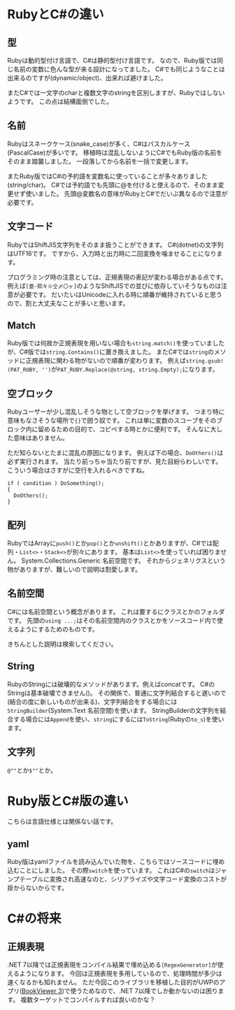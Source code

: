 # RubyとC#の違い
## 型
Rubyは動的型付け言語で、C#は静的型付け言語です。
なので、Ruby版では同じ名前の変数に色んな型が来る設計になってました。
C#でも同じようなことは出来るのですが(dynamic/object)、出来れば避けました。

またC#では一文字のcharと複数文字のstringを区別しますが、Rubyではしないようです。
この点は結構面倒でした。

## 名前
Rubyはスネークケース(snake_case)が多く、C#はパスカルケース(PascalCase)が多いです。
移植時は混乱しないようにC#でもRuby版の名前をそのまま踏襲しました。
一段落してから名前を一括で変更します。

またRuby版ではC#の予約語を変数名に使っていることが多々ありました(string/char)。
C#では予約語でも先頭に@を付けると使えるので、そのまま変更せず使いました。
先頭@変数名の意味がRubyとC#でだいぶ異なるので注意が必要です。

## 文字コード
RubyではShiftJIS文字列をそのまま扱うことができます。
C#(dotnet)の文字列はUTF16です。
ですから、入力時と出力時に二回変換を噛ませることになります。

プログラミング時の注意としては、正規表現の表記が変わる場合がある点です。
例えば``[亜-熙々※仝〆〇ヶ]``のようなShiftJISでの並びに依存していそうなものは注意が必要です。
だいたいはUnicodeに入れる時に順番が維持されていると思うので、割と大丈夫なことが多いと思います。

## Match
Ruby版では何故か正規表現を用いない場合も``string.match()``を使っていましたが、C#版では``string.Contains()``に置き換えました。
またC#では``string``のメソッドに正規表現に関わる物がないので順番が変わります。
例えば``string.gsub!(PAT_RUBY, '')``が``PAT_RUBY.Replace(@string, string.Empty);``になります。

## 空ブロック
Rubyユーザーが少し混乱しそうな物として空ブロックを挙げます。
つまり特に意味もなさそうな場所で``{}``で囲う奴です。
これは単に変数のスコープをそのブロック内に留めるための目的で、コピペする時とかに便利です。
そんなに大した意味はありません。

ただ知らないとたまに混乱の原因になります。
例えば下の場合、``DoOthers()``は必ず実行されます。
当たり前っちゃ当たり前ですが、見た目紛らわしいです。
こういう場合はさすがに空行を入れるべきですね。
```
if ( condition ) DoSomething();
{
  DoOthers();
}
```

## 配列
RubyではArrayに``push()``とか``pop()``とか``unshift()``とかありますが、C#では配列・``List<>``・``Stack<>``が別々にあります。
基本は``List<>``を使っていれば困りません。
System.Collections.Generic 名前空間です。
それからジェネリクスという物がありますが、難しいので説明は割愛します。

## 名前空間
C#には名前空間という概念があります。
これは要するにクラスとかのフォルダです。
先頭の``using ...;``はその名前空間内のクラスとかをソースコード内で使えるようにするためのものです。

きちんとした説明は検索してください。

## String
RubyのStringには破壊的なメソッドがあります。例えばconcatです。
C#のStringは基本破壊できません()。
その関係で、普通に文字列結合すると遅いので(結合の度に新しいものが出来る)、文字列結合をする場合には``StringBuilder``(System.Text 名前空間)を使います。
StringBuilderの文字列を結合する場合には``Append``を使い、``string``にするには``ToString``(Rubyの``to_s``)を使います。

## 文字列
``@""``とか``$""``とか。

# Ruby版とC#版の違い
こちらは言語仕様とは関係ない話です。

## yaml
Ruby版はyamlファイルを読み込んでいた物を、こちらではソースコードに埋め込むことにしました。
その際``switch``を使っています。
これはC#の``switch``はジャンプテーブルに変換され高速なのと、シリアライズや文字コード変換のコストが掛からないからです。

# C#の将来

## 正規表現
.NET 7以降では正規表現をコンパイル結果で埋め込める``[RegexGenerator]``が使えるようになります。
今回は正規表現を多用しているので、処理時間が多少は速くなるかも知れません。
ただ今回このライブラリを移植した目的がUWPのアプリ([BookViewer 3](https://github.com/marketplace))で使うためなので、.NET 7以降でしか動かないのは困ります。
複数ターゲットでコンパイルすれば良いのかな？
